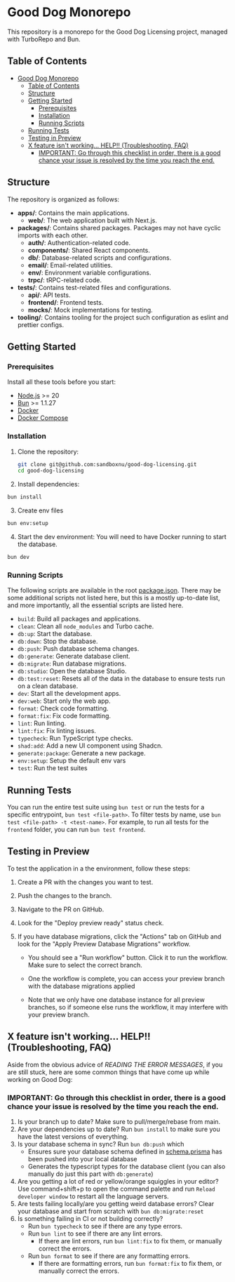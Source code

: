 # Good Dog Monorepo

This repository is a monorepo for the Good Dog Licensing project, managed with TurboRepo and Bun.

## Table of Contents

- [Good Dog Monorepo](#good-dog-monorepo)
  - [Table of Contents](#table-of-contents)
  - [Structure](#structure)
  - [Getting Started](#getting-started)
    - [Prerequisites](#prerequisites)
    - [Installation](#installation)
    - [Running Scripts](#running-scripts)
  - [Running Tests](#running-tests)
  - [Testing in Preview](#testing-in-preview)
  - [X feature isn't working... HELP!! (Troubleshooting, FAQ)](#x-feature-isnt-working-help-troubleshooting-faq)
    - [IMPORTANT: Go through this checklist in order, there is a good chance your issue is resolved by the time you reach the end.](#important-go-through-this-checklist-in-order-there-is-a-good-chance-your-issue-is-resolved-by-the-time-you-reach-the-end)

## Structure

The repository is organized as follows:

- **apps/**: Contains the main applications.
  - **web/**: The web application built with Next.js.
- **packages/**: Contains shared packages. Packages may not have cyclic imports with each other.
  - **auth/**: Authentication-related code.
  - **components/**: Shared React components.
  - **db/**: Database-related scripts and configurations.
  - **email/**: Email-related utilities.
  - **env/**: Environment variable configurations.
  - **trpc/**: tRPC-related code.
- **tests/**: Contains test-related files and configurations.
  - **api/**: API tests.
  - **frontend/**: Frontend tests.
  - **mocks/**: Mock implementations for testing.
- **tooling/**: Contains tooling for the project such configuration as eslint and prettier configs.

## Getting Started

### Prerequisites

Install all these tools before you start:

- [Node.js](https://nodejs.org/) >= 20
- [Bun](https://bun.sh/) >= 1.1.27
- [Docker](https://www.docker.com/)
- [Docker Compose](https://docs.docker.com/compose/install/)

### Installation

1. Clone the repository:

   ```sh
   git clone git@github.com:sandboxnu/good-dog-licensing.git
   cd good-dog-licensing
   ```

2. Install dependencies:

```sh
bun install
```

3. Create env files

```sh
bun env:setup
```

4. Start the dev environment:
   You will need to have Docker running to start the database.

```sh
bun dev
```

### Running Scripts

The following scripts are available in the root [package.json](./package.json). There may be some additional scripts not listed here, but this is a mostly up-to-date list, and more importantly, all the essential scripts are listed here.

- `build`: Build all packages and applications.
- `clean`: Clean all `node_modules` and Turbo cache.
- `db:up`: Start the database.
- `db:down`: Stop the database.
- `db:push`: Push database schema changes.
- `db:generate`: Generate database client.
- `db:migrate`: Run database migrations.
- `db:studio`: Open the database Studio.
- `db:test:reset`: Resets all of the data in the database to ensure tests run on a clean database.
- `dev`: Start all the development apps.
- `dev:web`: Start only the web app.
- `format`: Check code formatting.
- `format:fix`: Fix code formatting.
- `lint`: Run linting.
- `lint:fix`: Fix linting issues.
- `typecheck`: Run TypeScript type checks.
- `shad:add`: Add a new UI component using Shadcn.
- `generate:package`: Generate a new package.
- `env:setup`: Setup the default env vars
- `test`: Run the test suites

## Running Tests

You can run the entire test suite using `bun test` or run the tests for a specific entrypoint, `bun test <file-path>`. To filter tests by name, use `bun test <file-path> -t <test-name>`. For example, to run all tests for the `frontend` folder, you can run `bun test frontend`.

## Testing in Preview

To test the application in a the environment, follow these steps:

1. Create a PR with the changes you want to test.

2. Push the changes to the branch.

3. Navigate to the PR on GitHub.

4. Look for the "Deploy preview ready" status check.

5. If you have database migrations, click the "Actions" tab on GitHub and look for the "Apply Preview Database Migrations" workflow.

   - You should see a "Run workflow" button. Click it to run the workflow. Make sure to select the correct branch.

   - One the workflow is complete, you can access your preview branch with the database migrations applied

   - Note that we only have one database instance for all preview branches, so if someone else runs the workflow, it may interfere with your preview branch.

## X feature isn't working... HELP!! (Troubleshooting, FAQ)

Aside from the obvious advice of _READING THE ERROR MESSAGES_, if you are still stuck, here are some common things that have come up while working on Good Dog:

### IMPORTANT: Go through this checklist in order, there is a good chance your issue is resolved by the time you reach the end.

1. Is your branch up to date? Make sure to pull/merge/rebase from main.
2. Are your dependencies up to date? Run `bun install` to make sure you have the latest versions of everything.
3. Is your database schema in sync? Run `bun db:push` which
   - Ensures sure your database schema defined in [schema.prisma](./packages/db/prisma/schema.prisma) has been pushed into your local database
   - Generates the typescript types for the database client (you can also manually do just this part with `db:generate`)
4. Are you getting a lot of red or yellow/orange squiggles in your editor? Use command+shift+p to open the command palette and run `Reload developer window` to restart all the language servers.
5. Are tests failing locally/are you getting weird database errors? Clear your database and start from scratch with `bun db:migrate:reset`
6. Is something failing in CI or not building correctly?
   - Run `bun typecheck` to see if there are any type errors.
   - Run `bun lint` to see if there are any lint errors.
     - If there are lint errors, run `bun lint:fix` to fix them, or manually correct the errors.
   - Run `bun format` to see if there are any formatting errors.
     - If there are formatting errors, run `bun format:fix` to fix them, or manually correct the errors.
